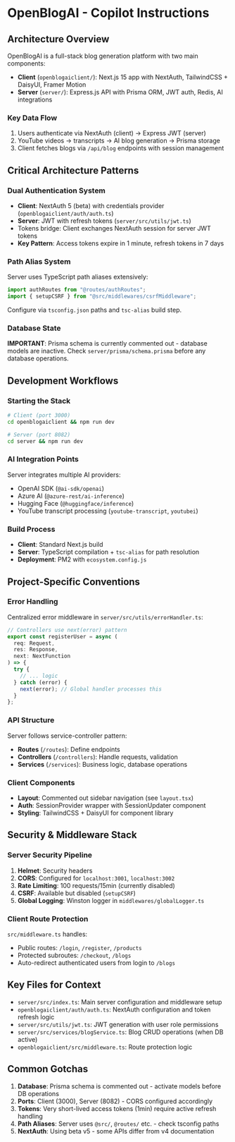 # OpenBlogAI - Copilot Instructions

## Architecture Overview

OpenBlogAI is a full-stack blog generation platform with two main components:

- **Client** (`openblogaiclient/`): Next.js 15 app with NextAuth, TailwindCSS + DaisyUI, Framer Motion
- **Server** (`server/`): Express.js API with Prisma ORM, JWT auth, Redis, AI integrations

### Key Data Flow

1. Users authenticate via NextAuth (client) → Express JWT (server)
2. YouTube videos → transcripts → AI blog generation → Prisma storage
3. Client fetches blogs via `/api/blog` endpoints with session management

## Critical Architecture Patterns

### Dual Authentication System

- **Client**: NextAuth 5 (beta) with credentials provider (`openblogaiclient/auth/auth.ts`)
- **Server**: JWT with refresh tokens (`server/src/utils/jwt.ts`)
- Tokens bridge: Client exchanges NextAuth session for server JWT tokens
- **Key Pattern**: Access tokens expire in 1 minute, refresh tokens in 7 days

### Path Alias System

Server uses TypeScript path aliases extensively:

```typescript
import authRoutes from "@routes/authRoutes";
import { setupCSRF } from "@src/middlewares/csrfMiddleware";
```

Configure via `tsconfig.json` paths and `tsc-alias` build step.

### Database State

**IMPORTANT**: Prisma schema is currently commented out - database models are inactive.
Check `server/prisma/schema.prisma` before any database operations.

## Development Workflows

### Starting the Stack

```bash
# Client (port 3000)
cd openblogaiclient && npm run dev

# Server (port 8082)
cd server && npm run dev
```

### AI Integration Points

Server integrates multiple AI providers:

- OpenAI SDK (`@ai-sdk/openai`)
- Azure AI (`@azure-rest/ai-inference`)
- Hugging Face (`@huggingface/inference`)
- YouTube transcript processing (`youtube-transcript`, `youtubei`)

### Build Process

- **Client**: Standard Next.js build
- **Server**: TypeScript compilation + `tsc-alias` for path resolution
- **Deployment**: PM2 with `ecosystem.config.js`

## Project-Specific Conventions

### Error Handling

Centralized error middleware in `server/src/utils/errorHandler.ts`:

```typescript
// Controllers use next(error) pattern
export const registerUser = async (
  req: Request,
  res: Response,
  next: NextFunction
) => {
  try {
    // ... logic
  } catch (error) {
    next(error); // Global handler processes this
  }
};
```

### API Structure

Server follows service-controller pattern:

- **Routes** (`/routes`): Define endpoints
- **Controllers** (`/controllers`): Handle requests, validation
- **Services** (`/services`): Business logic, database operations

### Client Components

- **Layout**: Commented out sidebar navigation (see `layout.tsx`)
- **Auth**: SessionProvider wrapper with SessionUpdater component
- **Styling**: TailwindCSS + DaisyUI for component library

## Security & Middleware Stack

### Server Security Pipeline

1. **Helmet**: Security headers
2. **CORS**: Configured for `localhost:3001`, `localhost:3002`
3. **Rate Limiting**: 100 requests/15min (currently disabled)
4. **CSRF**: Available but disabled (`setupCSRF`)
5. **Global Logging**: Winston logger in `middlewares/globalLogger.ts`

### Client Route Protection

`src/middleware.ts` handles:

- Public routes: `/login`, `/register`, `/products`
- Protected subroutes: `/checkout`, `/blogs`
- Auto-redirect authenticated users from login to `/blogs`

## Key Files for Context

- `server/src/index.ts`: Main server configuration and middleware setup
- `openblogaiclient/auth/auth.ts`: NextAuth configuration and token refresh logic
- `server/src/utils/jwt.ts`: JWT generation with user role permissions
- `server/src/services/blogService.ts`: Blog CRUD operations (when DB active)
- `openblogaiclient/src/middleware.ts`: Route protection logic

## Common Gotchas

1. **Database**: Prisma schema is commented out - activate models before DB operations
2. **Ports**: Client (3000), Server (8082) - CORS configured accordingly
3. **Tokens**: Very short-lived access tokens (1min) require active refresh handling
4. **Path Aliases**: Server uses `@src/`, `@routes/` etc. - check tsconfig paths
5. **NextAuth**: Using beta v5 - some APIs differ from v4 documentation
